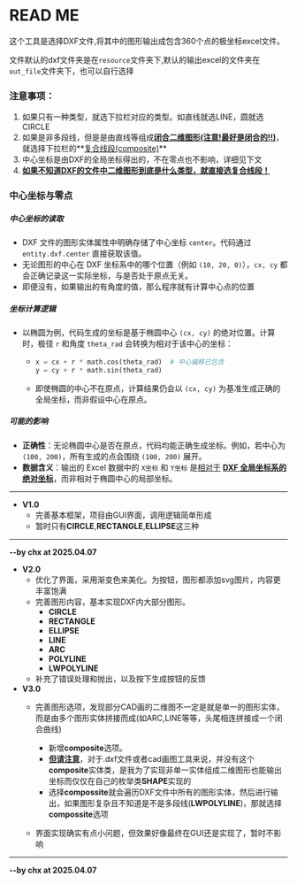 # READ ME

这个工具是选择DXF文件,将其中的图形输出成包含360个点的极坐标excel文件。

文件默认的dxf文件夹是在`resource`文件夹下,默认的输出excel的文件夹在`out_file`文件夹下，也可以自行选择

### 注意事项：

1. 如果只有一种类型，就选下拉栏对应的类型。如直线就选LINE，圆就选CIRCLE
2. 如果是非多段线，但是是由直线等组成<u>**闭合二维图形(注意!最好是闭合的!!)**</u>，就选择下拉栏的**<u>复合线段(composite)</u>**
3. 中心坐标是由DXF的全局坐标得出的，不在零点也不影响，详细见下文
4. **<u>如果不知道DXF的文件中二维图形到底是什么类型，就直接选复合线段！</u>**


### 中心坐标与零点

#####  中心坐标的读取

- DXF 文件的图形实体属性中明确存储了中心坐标 `center`。代码通过 `entity.dxf.center` 直接获取该值。
- 无论图形的中心在 DXF 坐标系中的哪个位置（例如 `(10, 20, 0)`），`cx, cy` 都会正确记录这一实际坐标，与是否处于原点无关。
- 即便没有，如果输出的有角度的值，那么程序就有计算中心点的位置

##### 坐标计算逻辑

- 以椭圆为例，代码生成的坐标是基于椭圆中心 `(cx, cy)` 的绝对位置。计算时，极径 `r` 和角度 `theta_rad` 会转换为相对于该中心的坐标：

  - ```python
    x = cx + r * math.cos(theta_rad)  # 中心偏移已包含
    y = cy + r * math.sin(theta_rad)
    ```

  - 即使椭圆的中心不在原点，计算结果仍会以 `(cx, cy)` 为基准生成正确的全局坐标，而非假设中心在原点。

##### **可能的影响**

- **正确性**：无论椭圆中心是否在原点，代码均能正确生成坐标。例如，若中心为 `(100, 200)`，所有生成的点会围绕 `(100, 200)` 展开。
- **数据含义**：输出的 Excel 数据中的 `X坐标` 和 `Y坐标` 是<u>相对于</u> **<u>DXF 全局坐标系的绝对坐标</u>**，而非相对于椭圆中心的局部坐标。



------

- **V1.0** 
  - 完善基本框架，项目由GUI界面，调用逻辑简单形成
  - 暂时只有**CIRCLE**,**RECTANGLE**,**ELLIPSE**这三种

------

**--by chx at 2025.04.07**



- **V2.0**
  - 优化了界面，采用渐变色来美化。为按钮，图形都添加svg图片，内容更丰富饱满
  - 完善图形内容，基本实现DXF内大部分图形。
    - **CIRCLE**
    - **RECTANGLE**
    - **ELLIPSE**
    - **LINE**
    - **ARC**
    - **POLYLINE**
    - **LWPOLYLINE**
  - 补充了错误处理和抛出，以及按下生成按钮的反馈
- **V3.0**
  - 完善图形选项，发现部分CAD画的二维图不一定是就是单一的图形实体，而是由多个图形实体拼接而成(如ARC,LINE等等，头尾相连拼接成一个闭合曲线)
    - 新增**composite**选项。
    - **<u>但请注意</u>**，对于.dxf文件或者cad画图工具来说，并没有这个**composite**实体类，是我为了实现非单一实体组成二维图形也能输出坐标而仅仅在自己的枚举类**SHAPE**实现的
    - 选择**compossite**就会遍历DXF文件中所有的图形实体，然后进行输出，如果图形复杂且不知道是不是多段线(**LWPOLYLINE**)，那就选择**compossite**选项

  - 界面实现确实有点小问题，但效果好像最终在GUI还是实现了，暂时不影响


------

**--by chx at 2025.04.07**